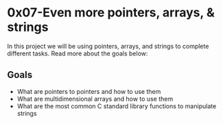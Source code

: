 # 0x07-Even more pointers, arrays, & strings

In this project we will be using pointers, arrays, and strings to complete different tasks. Read more about the goals below:


## Goals
-   What are pointers to pointers and how to use them
-   What are multidimensional arrays and how to use them
-   What are the most common C standard library functions to manipulate strings




